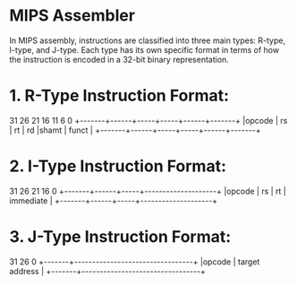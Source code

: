 # MIPS Assembler

In MIPS assembly, instructions are classified into three main types: R-type, I-type, and J-type. Each type has its own
specific format in terms of how the instruction is encoded in a 32-bit binary representation.

# 1. R-Type Instruction Format:

 31     26     21    16    11     6        0
+-------+------+-----+-----+------+-------+
|opcode | rs   | rt  | rd  |shamt | funct |
+-------+------+-----+-----+------+-------+


# 2. I-Type Instruction Format:

31     26     21    16                    0
+-------+------+-----+--------------------+
|opcode | rs   | rt  |     immediate      |
+-------+------+-----+--------------------+

# 3. J-Type Instruction Format:

31     26                                 0
+-------+---------------------------------+
|opcode |        target address           |
+-------+---------------------------------+
